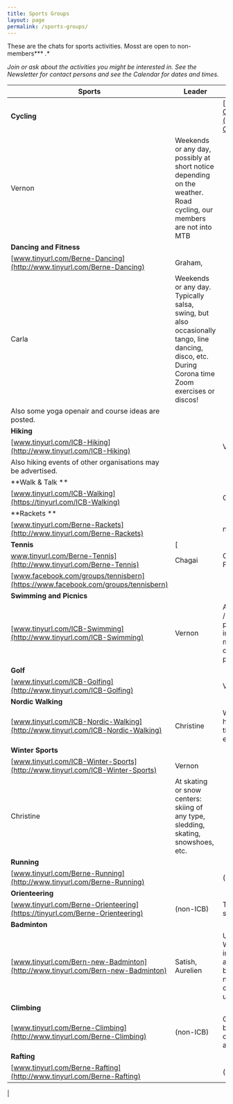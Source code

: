 ```yaml
---
title: Sports Groups
layout: page
permalink: /sports-groups/
---
```


These are the chats for sports activities. Mosst are open to non-members*** *.**

*Join or ask about the activities you might be interested in. See the Newsletter for contact persons and see the Calendar for dates and times.*

|**Sports**|**Leader**|**When and Where**|
|---|---|---|
|**Cycling**|&nbsp; &nbsp; &nbsp; &nbsp; |[www.tinyurl.com/ICB-Cycling](http://www.tinyurl.com/ICB-Cycling)|Gary,|
|Vernon|Weekends or any day, possibly at short notice depending on the weather. Road cycling, our members are not into MTB |
|**Dancing and Fitness&nbsp;&nbsp;**|
|[www.tinyurl.com/Berne-Dancing](http://www.tinyurl.com/Berne-Dancing)|Graham,|
|Carla|Weekends or any day. Typically salsa, swing, but also occasionally tango, line dancing, disco, etc. During Corona time Zoom exercises or discos!&nbsp;|
|Also some yoga openair and course ideas are posted.|
|**Hiking&nbsp;&nbsp;&nbsp;&nbsp;&nbsp;&nbsp;&nbsp;&nbsp;&nbsp;&nbsp;&nbsp;**|&nbsp;&nbsp;|
|[www.tinyurl.com/ICB-Hiking](http://www.tinyurl.com/ICB-Hiking)|&nbsp;&nbsp;|Vernon|Longer walks in the mountains or countryside. Hikes are planned in advance and advertised in the ICB Newsletter and Calendar, and changes depending on weather etc are notified in the chat. Spinoff chats may be used for individual events. |
|Also hiking events of other organisations may be advertised.|
|**Walk &amp; Talk **|&nbsp;&nbsp;|
|[www.tinyurl.com/ICB-Walking](https://tinyurl.com/ICB-Walking)|&nbsp;|Graham|Short walks in Berne and other towns, often featuring special themes or places, and sometimes finishingwith snacks drinks or pizzas (thanks FIlipe)|
|**Rackets **|&nbsp;&nbsp;|
|[www.tinyurl.com/Berne-Rackets](http://www.tinyurl.com/Berne-Rackets)| |no leader|Occsional tennis, badminton, table tennis or squash. Monthly multi-sport events may be held in a sport center (usually Kehrsatz). Outdoor speedminton or frisbee or other games in park or school playground|
|**Tennis**|[
www.tinyurl.com/Berne-Tennis](http://www.tinyurl.com/Berne-Tennis)|Chagai|Open tennis group. Also on Facebook:|
|[www.facebook.com/groups/tennisbern](https://www.facebook.com/groups/tennisbern)| |
|**Swimming and Picnics&nbsp;**|
|[www.tinyurl.com/ICB-Swimming](http://www.tinyurl.com/ICB-Swimming)|Vernon|Any day at a pool, lake or spa / wellness. Activities may be proposed at short notice, for instance at noon for a Marzili meeting at 5 pm. In summer, often an event includes a picnic or barbecue.|
|**Golf&nbsp;**|
|[www.tinyurl.com/ICB-Golfing](http://www.tinyurl.com/ICB-Golfing)|**&nbsp;**|Veronica|At the Moossee Goilf Center or a private course. Some events are for licenced players only.|
|**Nordic Walking**|
|[www.tinyurl.com/ICB-Nordic-Walking](http://www.tinyurl.com/ICB-Nordic-Walking)|Christine|We help with instruction on how to use the poles to get the most out of this form of exercise.|
|**Winter Sports**|&nbsp;&nbsp;|
|[www.tinyurl.com/ICB-Winter-Sports](http://www.tinyurl.com/ICB-Winter-Sports)|Vernon|
|Christine|At skating or snow centers: skiing of any type, sledding, skating, snowshoes, etc. |
|**Running&nbsp;**|
|[www.tinyurl.com/Berne-Running](http://www.tinyurl.com/Berne-Running)|  |(non-ICB)|Runners in Berne|
|**Orienteering**|
|[www.tinyurl.com/Berne-Orienteering](https://tinyurl.com/Berne-Orienteering)|(non-ICB)|The sport of Orienteering - see a 5 min video |[www.youtu.be/26Zc5AVkFis](https://youtu.be/26Zc5AVkFis)|
|**Badminton**|
|[www.tinyurl.com/Bern-new-Badminton](http://www.tinyurl.com/Bern-new-Badminton)|Satish, Aurelien|Usually on Sunday at 18:30. We ask on Friday who is interested in playing, setting a RSVP deadline. Courts are booked depending on the numbers. Playing time and costs are shared fairly - usually about CHF 6 an hour|
|**Climbing**|
|[www.tinyurl.com/Berne-Climbing](http://www.tinyurl.com/Berne-Climbing)|(non-ICB)|Group for climbing and bouldering, indoors and outdoors, via ferrata. Places and plans.|
|**Rafting**|
|[www.tinyurl.com/Berne-Rafting](http://www.tinyurl.com/Berne-Rafting)| |(none)|River and lake rafting, kayaking and canoeing, sailing, stand-up paddling and wind-surfing, and anything which might be invented next week. |
|
